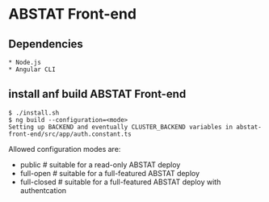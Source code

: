 # ABSTAT Front-end

## Dependencies

```
* Node.js
* Angular CLI
```

## install anf build ABSTAT Front-end
```
$ ./install.sh
$ ng build --configuration=<mode> 
Setting up BACKEND and eventually CLUSTER_BACKEND variables in abstat-front-end/src/app/auth.constant.ts
```
Allowed configuration modes are:
- public      # suitable for a read-only ABSTAT deploy
- full-open   # suitable for a full-featured ABSTAT deploy
- full-closed # suitable for a full-featured ABSTAT deploy with authentcation

